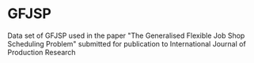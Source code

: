 # GFJSP
Data set of GFJSP used in the paper "The Generalised Flexible Job Shop Scheduling Problem" submitted for publication to International Journal of Production Research
